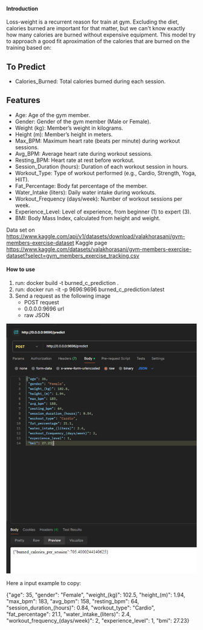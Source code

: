 #### Introduction

Loss-weight is a recurrent reason for train at gym. Excluding the diet, calories burned are important for that matter, but we can't know exactly how many calories are burned without expensive equipment. This model try to approach a good fit aproximation of the calories that are burned on the training based on:

## To Predict

- Calories_Burned: Total calories burned during each session.


## Features

- Age: Age of the gym member.
- Gender: Gender of the gym member (Male or Female).
- Weight (kg): Member’s weight in kilograms.
- Height (m): Member’s height in meters.
- Max_BPM: Maximum heart rate (beats per minute) during workout sessions.
- Avg_BPM: Average heart rate during workout sessions.
- Resting_BPM: Heart rate at rest before workout.
- Session_Duration (hours): Duration of each workout session in hours.
- Workout_Type: Type of workout performed (e.g., Cardio, Strength, Yoga, HIIT).
- Fat_Percentage: Body fat percentage of the member.
- Water_Intake (liters): Daily water intake during workouts.
- Workout_Frequency (days/week): Number of workout sessions per week.
- Experience_Level: Level of experience, from beginner (1) to expert (3).
- BMI: Body Mass Index, calculated from height and weight.

Data set on https://www.kaggle.com/api/v1/datasets/download/valakhorasani/gym-members-exercise-dataset
Kaggle page https://www.kaggle.com/datasets/valakhorasani/gym-members-exercise-dataset?select=gym_members_exercise_tracking.csv

#### How to use

1. run: docker build -t burned_c_prediction .
2. run: docker run -it -p 9696:9696 burned_c_prediction:latest
3. Send a request as the following image
    - POST request
    - 0.0.0.0:9696 url
    - raw JSON

![alt text](how-to-use.png)

Here a input example to copy:

{"age": 35,
 "gender": "Female",
 "weight_(kg)": 102.5,
 "height_(m)": 1.94,
 "max_bpm": 183,
 "avg_bpm": 158,
 "resting_bpm": 64,
 "session_duration_(hours)": 0.84,
 "workout_type": "Cardio",
 "fat_percentage": 21.1,
 "water_intake_(liters)": 2.4,
 "workout_frequency_(days/week)": 2,
 "experience_level": 1,
 "bmi": 27.23}